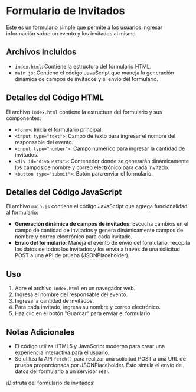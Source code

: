 # Formulario de Invitados

Este es un formulario simple que permite a los usuarios ingresar información sobre un evento y los invitados al mismo.

## Archivos Incluidos

- `index.html`: Contiene la estructura del formulario HTML.
- `main.js`: Contiene el código JavaScript que maneja la generación dinámica de campos de invitados y el envío del formulario.

## Detalles del Código HTML

El archivo `index.html` contiene la estructura del formulario y sus componentes:

- `<form>`: Inicia el formulario principal.
- `<input type="text">`: Campo de texto para ingresar el nombre del responsable del evento.
- `<input type="number">`: Campo numérico para ingresar la cantidad de invitados.
- `<div id="divGuests">`: Contenedor donde se generarán dinámicamente los campos de nombre y correo electrónico para cada invitado.
- `<button type="submit">`: Botón para enviar el formulario.

## Detalles del Código JavaScript

El archivo `main.js` contiene el código JavaScript que agrega funcionalidad al formulario:

- **Generación dinámica de campos de invitados**: Escucha cambios en el campo de cantidad de invitados y genera dinámicamente campos de nombre y correo electrónico para cada invitado.
- **Envío del formulario**: Maneja el evento de envío del formulario, recopila los datos de todos los invitados y los envía a través de una solicitud POST a una API de prueba (JSONPlaceholder).

## Uso

1. Abre el archivo `index.html` en un navegador web.
2. Ingresa el nombre del responsable del evento.
3. Ingresa la cantidad de invitados.
4. Para cada invitado, ingresa su nombre y correo electrónico.
5. Haz clic en el botón "Guardar" para enviar el formulario.

## Notas Adicionales

- El código utiliza HTML5 y JavaScript moderno para crear una experiencia interactiva para el usuario.
- Se utiliza la API `fetch()` para realizar una solicitud POST a una URL de prueba proporcionada por JSONPlaceholder. Esto simula el envío de datos del formulario a un servidor real.

¡Disfruta del formulario de invitados!
